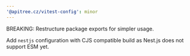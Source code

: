 ```yaml
---
'@apitree.cz/vitest-config': minor
---
```


BREAKING: Restructure package exports for simpler usage.

Add `nestjs` configuration with CJS compatible build as Nest.js does not support ESM yet.
